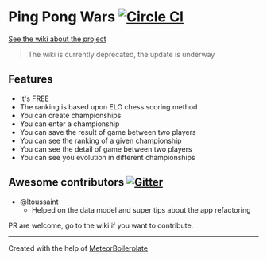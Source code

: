 # Ping Pong Wars [![Circle CI](https://circleci.com/gh/dexterneo/ping_pong_wars/tree/master.svg?style=svg)](https://circleci.com/gh/dexterneo/ping_pong_wars/tree/master)

[See the wiki about the project](https://github.com/dexterneo/ping_pong_wars/wiki)
> The wiki is currently deprecated, the update is underway

## Features

* It's FREE
* The ranking is based upon ELO chess scoring method
* You can create championships
* You can enter a championship
* You can save the result of game between two players
* You can see the ranking of a given championship
* You can see the detail of game between two players
* You can see you evolution in different championships

## Awesome contributors [![Gitter](https://badges.gitter.im/dexterneo/ping_pong_wars.svg)](https://gitter.im/dexterneo/ping_pong_wars?utm_source=badge&utm_medium=badge&utm_campaign=pr-badge)


* [@ltoussaint](https://github.com/ltoussaint)
  * Helped on the data model and super tips about the app refactoring

PR are welcome, go to the wiki if you want to contribute.


---
Created with the help of [MeteorBoilerplate](https://github.com/dexterneo/meteorBoilerplate)
